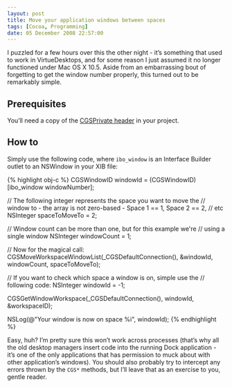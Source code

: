 ```yaml
---
layout: post
title: Move your application windows between spaces
tags: [Cocoa, Programming]
date: 05 December 2008 22:57:00
---
```


I puzzled for a few hours over this the other night - it’s something that used to work in VirtueDesktops, and for some reason I just assumed it no longer functioned under Mac OS X 10.5. Aside from an embarrassing bout of forgetting to get the window number properly, this turned out to be remarkably simple.

## Prerequisites

You’ll need a copy of the [CGSPrivate header][1] in your project.

## How to

Simply use the following code, where `ibo_window` is an Interface Builder outlet to an NSWindow in your XIB file:

{% highlight obj-c %}
CGSWindowID windowId = (CGSWindowID)[ibo_window windowNumber];

// The following integer represents the space you want to move the 
// window to - the array is not zero-based - Space 1 == 1, Space 2 == 2, 
// etc
NSInteger spaceToMoveTo = 2;

// Window count can be more than one, but for this example we're 
// using a single window
NSInteger windowCount = 1;

// Now for the magical call:
CGSMoveWorkspaceWindowList(_CGSDefaultConnection(), 
                           &amp;windowId, 
                           windowCount, 
                           spaceToMoveTo);
  
// If you want to check which space a window is on, simple use the 
// following code:
NSInteger windowId = -1;  

CGSGetWindowWorkspace(_CGSDefaultConnection(), 
                      windowId, 
                      &amp;workspaceID);

NSLog(@"Your window is now on space %i", windowId);
{% endhighlight %}

Easy, huh? I’m pretty sure this won’t work across processes (that’s why all the old desktop managers insert code into the running Dock application - it’s one of the only applications that has permission to muck about with other application’s windows). You should also probably try to intercept any errors thrown by the `CGS*` methods, but I’ll leave that as an exercise to you, gentle reader.

 [1]: http://code.google.com/p/undocumented-goodness/source/browse/trunk/CoreGraphics/CGSPrivate.h